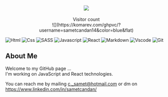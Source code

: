 <h1 align="center">
  <a href="https://git.io/typing-svg">
    <img src="https://readme-typing-svg.herokuapp.com/?lines=React_Developer!;I+am+Samet+Candan&center=true&size=25">
  </a>
</h1>

<p align="center"> 
  Visitor count<br>
   ![](https://komarev.com/ghpvc/?username=sametcandan14&color=blue&flat)
</p>

![Html](https://img.shields.io/badge/HTML5-E34F26?style=flat&logo=html5&logoColor=white)
![Css](https://img.shields.io/badge/CSS3-1572B6?style=flat&logo=css3&logoColor=white)
![SASS](https://img.shields.io/badge/SASS-hotpink.svg?style=flat&logo=SASS&logoColor=white)
![Javascript](https://img.shields.io/badge/JavaScript-323330?style=flat&logo=javascript&logoColor=F7DF1E)
![React](https://img.shields.io/badge/React-323330?style=flat&logo=react&logoColor=F7DF1E)
![Markdown](https://img.shields.io/badge/Markdown-000000?style=flat&logo=markdown&logoColor=white)
![Vscode](https://img.shields.io/badge/Visual_Studio_Code-0078D4?style=flat&logo=visual%20studio%20code&logoColor=white)
![Git](https://img.shields.io/badge/GIT-E44C30?style=flat&logo=git&logoColor=white)

<h2>About Me</h2>

Welcome to my GitHub page ... <br>
I'm working on JavaScript and React technologies. <br>

You can reach me by mailing c._samet@hotmail.com or dm on https://www.linkedin.com/in/sametcandan/
